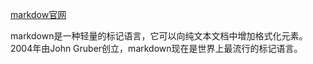 [markdow官网][markdow官网]

markdown是一种轻量的标记语言，它可以向纯文本文档中增加格式化元素。2004年由John Gruber创立，markdown现在是世界上最流行的标记语言。





















[markdow官网]:https://www.markdownguide.org/getting-started/#what-is-markdown